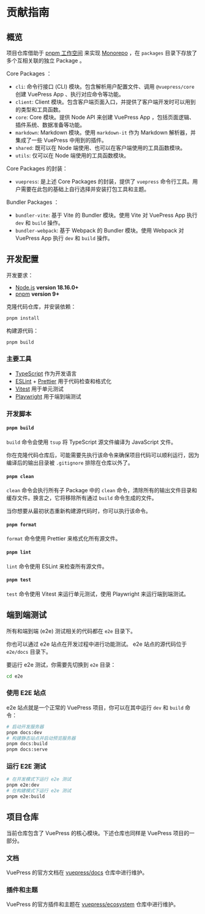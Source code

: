 # 贡献指南

## 概览

项目仓库借助于 [pnpm 工作空间](https://pnpm.io/zh/workspaces) 来实现 [Monorepo](https://en.wikipedia.org/wiki/Monorepo) ，在 `packages` 目录下存放了多个互相关联的独立 Package 。

Core Packages ：

- `cli`: 命令行接口 (CLI) 模块。包含解析用户配置文件、调用 `@vuepress/core` 创建 VuePress App 、执行对应命令等功能。
- `client`: Client 模块。包含客户端页面入口，并提供了客户端开发时可以用到的类型和工具函数。
- `core`: Core 模块。提供 Node API 来创建 VuePress App ，包括页面逻辑、插件系统、数据准备等功能。
- `markdown`: Markdown 模块。使用 `markdown-it` 作为 Markdown 解析器，并集成了一些 VuePress 中用到的插件。
- `shared`: 既可以在 Node 端使用、也可以在客户端使用的工具函数模块。
- `utils`: 仅可以在 Node 端使用的工具函数模块。

Core Packages 的封装：

- `vuepress`: 是上述 Core Packages 的封装，提供了 `vuepress` 命令行工具。用户需要在此包的基础上自行选择并安装打包工具和主题。

Bundler Packages ：

- `bundler-vite`: 基于 Vite 的 Bundler 模块。使用 Vite 对 VuePress App 执行 `dev` 和 `build` 操作。
- `bundler-webpack`: 基于 Webpack 的 Bundler 模块。使用 Webpack 对 VuePress App 执行 `dev` 和 `build` 操作。

## 开发配置

开发要求：

- [Node.js](http://nodejs.org) **version 18.16.0+**
- [pnpm](https://pnpm.io/zh/) **version 9+**

克隆代码仓库，并安装依赖：

```bash
pnpm install
```

构建源代码：

```bash
pnpm build
```

### 主要工具

- [TypeScript](https://www.typescriptlang.org/) 作为开发语言
- [ESLint](https://eslint.org/) + [Prettier](https://prettier.io/) 用于代码检查和格式化
- [Vitest](https://vitest.dev/) 用于单元测试
- [Playwright](https://playwright.dev/) 用于端到端测试

### 开发脚本

#### `pnpm build`

`build` 命令会使用 `tsup` 将 TypeScript 源文件编译为 JavaScript 文件。

你在克隆代码仓库后，可能需要先执行该命令来确保项目代码可以顺利运行，因为编译后的输出目录被 `.gitignore` 排除在仓库以外了。

#### `pnpm clean`

`clean` 命令会执行所有子 Package 中的 `clean` 命令，清除所有的输出文件目录和缓存文件。换言之，它将移除所有通过 `build` 命令生成的文件。

当你想要从最初状态重新构建源代码时，你可以执行该命令。

#### `pnpm format`

`format` 命令使用 Prettier 来格式化所有源文件。

#### `pnpm lint`

`lint` 命令使用 ESLint 来检查所有源文件。

#### `pnpm test`

`test` 命令使用 Vitest 来运行单元测试，使用 Playwright 来运行端到端测试。

## 端到端测试

所有和端到端 (e2e) 测试相关的代码都在 `e2e` 目录下。

你也可以通过 e2e 站点在开发过程中进行功能测试。 e2e 站点的源代码位于 `e2e/docs` 目录下。

要运行 e2e 测试，你需要先切换到 `e2e` 目录：

```bash
cd e2e
```

### 使用 E2E 站点

e2e 站点就是一个正常的 VuePress 项目，你可以在其中运行 `dev` 和 `build` 命令：

```bash
# 启动开发服务器
pnpm docs:dev
# 构建静态站点并启动预览服务器
pnpm docs:build
pnpm docs:serve
```

### 运行 E2E 测试

```bash
# 在开发模式下运行 e2e 测试
pnpm e2e:dev
# 在构建模式下运行 e2e 测试
pnpm e2e:build
```

## 项目仓库

当前仓库包含了 VuePress 的核心模块。下述仓库也同样是 VuePress 项目的一部分。

### 文档

VuePress 的官方文档在 [vuepress/docs](https://github.com/vuepress/docs) 仓库中进行维护。

### 插件和主题

VuePress 的官方插件和主题在 [vuepress/ecosystem](https://github.com/vuepress/ecosystem) 仓库中进行维护。
